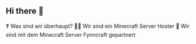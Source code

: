 ## Hi there 👋

❓ Was sind wir überhaupt?
👩‍🔧 Wir sind ein Minecraft Server Hoster
🤝 Wir sind mit dem Minecraft Server Fynncraft gepartnert
